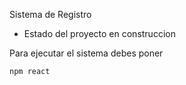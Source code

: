 <hi> Sistema de Registro </hi>

- Estado del proyecto en construccion

  
 Para ejecutar el sistema debes poner


```npm react```
